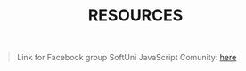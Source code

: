<h1 align="center">RESOURCES</h1>
    <br>

<blockquote>
    <p>
        Link for Facebook group SoftUni JavaScript Comunity: 
        <a href="https://www.facebook.cocm/groups/SoftUniJavaScriptCommunity"> here</a>
    </p>
</blockquote>
